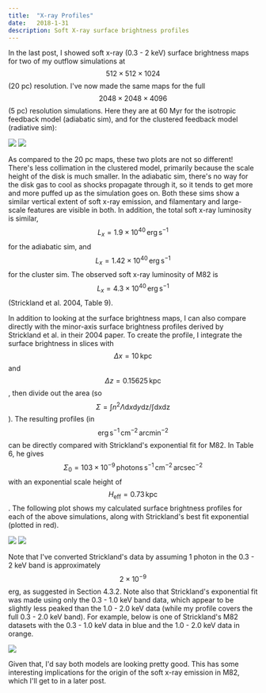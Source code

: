 ```yaml
---
title:  "X-ray Profiles"
date:   2018-1-31
description: Soft X-ray surface brightness profiles
---
```


In the last post, I showed soft x-ray (0.3 - 2 keV) surface brightness maps for two of my outflow simulations at $$512\times512\times1024$$ (20 pc) resolution. I've now made the same maps for the full $$2048\times2048\times4096$$ (5 pc) resolution simulations. Here they are at 60 Myr for the isotropic feedback model (adiabatic sim), and for the clustered feedback model (radiative sim):

<img src="{{ site.url }}assets/images/2048_Xrays_60.png">
<img src="{{ site.url }}assets/images/2048_cluster_Xrays_60.png">

As compared to the 20 pc maps, these two plots are not so different! There's less collimation in the clustered model, primarily because the scale height of the disk is much smaller. In the adiabatic sim, there's no way for the disk gas to cool as shocks propagate through it, so it tends to get more and more puffed up as the simulation goes on. Both these sims show a similar vertical extent of soft x-ray emission, and filamentary and large-scale features are visible in both. In addition, the total soft x-ray luminosity is similar, $$L_x = 1.9\times10^{40}\,\mathrm{erg}\,\mathrm{s}^{-1}$$ for the adiabatic sim, and $$L_x = 1.42\times10^{40}\,\mathrm{erg}\,\mathrm{s}^{-1}$$ for the cluster sim. The observed soft x-ray luminosity of M82 is $$L_x = 4.3\times10^{40}\,\mathrm{erg}\,\mathrm{s}^{-1}$$ (Strickland et al. 2004, Table 9).

In addition to looking at the surface brightness maps, I can also compare directly with the minor-axis surface brightness profiles derived by Strickland et al. in their 2004 paper. To create the profile, I integrate the surface brightness in slices with $$\Delta x = 10\,\mathrm{kpc}$$ and $$\Delta z = 0.15625\,\mathrm{kpc}$$, then divide out the area (so $$\Sigma = \int n^2 \Lambda \mathrm{d}x \mathrm{d}y \mathrm{dz} / \int \mathrm{dx} \mathrm{dz}$$). The resulting profiles (in $$\mathrm{erg}\,\mathrm{s}^{-1}\,\mathrm{cm}^{-2}\,\mathrm{arcmin}^{-2}$$ can be directly compared with Strickland's exponential fit for M82. In Table 6, he gives $$\Sigma_0 = 103\times10^{-9}\,\mathrm{photons}\,\mathrm{s}^{-1}\,\mathrm{cm}^{-2}\,\mathrm{arcsec}^{-2}$$ with an exponential scale height of $$H_\mathrm{eff} = 0.73\,\mathrm{kpc}$$. The following plot shows my calculated surface brightness profiles for each of the above simulations, along with Strickland's best fit exponential (plotted in red).

<img src="{{ site.url }}assets/images/2048_xray_prof.png">
<img src="{{ site.url }}assets/images/2048_cluster_xray_prof.png">

Note that I've converted Strickland's data by assuming 1 photon in the 0.3 - 2 keV band is approximately $$2\times10^{-9}$$ erg, as suggested in Section 4.3.2. Note also that Strickland's exponential fit was made using only the 0.3 - 1.0 keV band data, which appear to be slightly less peaked than the 1.0 - 2.0 keV data (while my profile covers the full 0.3 - 2.0 keV band). For example, below is one of Strickland's M82 datasets with the 0.3 - 1.0 keV data in blue and the 1.0 - 2.0 keV data in orange. 

<img src="{{ site.url }}assets/images/strickland_xray_prof.png">

Given that, I'd say both models are looking pretty good. This has some interesting implications for the origin of the soft x-ray emission in M82, which I'll get to in a later post.
